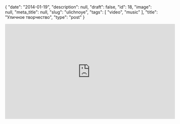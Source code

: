 {
    "date": "2014-01-19",
    "description": null,
    "draft": false,
    "id": 18,
    "image": null,
    "meta_title": null,
    "slug": "ulichnoye",
    "tags": [
        "video",
        "music"
    ],
    "title": "Уличное творчество",
    "type": "post"
}


<iframe width="560" height="315" src="https://www.youtube.com/embed/fz14xlR2p2s" frameborder="0" allowfullscreen></iframe>
